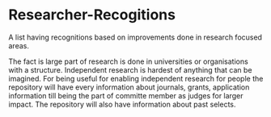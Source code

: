 # Researcher-Recogitions
A list having recognitions based on improvements done in research focused areas.

The fact is large part of research is done in universities or organisations with a structure. Independent research is hardest of anything that can be imagined. For being useful for enabling independent research for people the repository will have every information about journals, grants, application information till being the part of committe member as judges for larger impact. The repository will also have information about past selects. 
